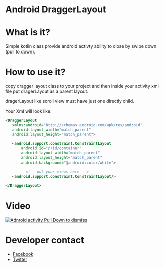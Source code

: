 # Android DraggerLayout

# What is it? 

Simple kotlin class provide android activty ability to close by swipe down (pull to down).


# How to use it? 

copy dragger layout class to your project and then inside your activity xml file put dragerLayout as a parent layout.

dragerLayout like scroll view must have just one directly child.

Your Xml will look like: 

```xml
<DraggerLayout
   xmlns:android="http://schemas.android.com/apk/res/android"
   android:layout_width="match_parent"
   android:layout_height="match_parent">
    
   <android.support.constraint.ConstraintLayout
       android:id="@+id/container"
       android:layout_width="match_parent"
       android:layout_height="match_parent"
       android:background="@android:color/white">

         <!-- put your views here -->
   <android.support.constraint.ConstraintLayout/>
  
</DraggerLayout>

```

# Video

[![Adnroid activity Pull Down to dismiss
](https://user-images.githubusercontent.com/17902030/41181914-37e8bc24-6b7c-11e8-9b75-362da6b30c09.png)](https://www.youtube.com/watch?v=KwGH2_iqMBo "Adnroid activity Pull Down to dismiss
")

# Developer contact 
   * [Facebook](https://www.facebook.com/profile.php?id=100006656534009)
   * [Twitter](https://twitter.com/salahamassi)
